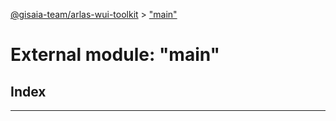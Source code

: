 [@gisaia-team/arlas-wui-toolkit](../README.md) > ["main"](../modules/_main_.md)

# External module: "main"

## Index

---

